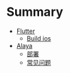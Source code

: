 # Summary

* [Flutter](README.md)
    * [Build ios](flutter/ios.md)
* [Alaya]()
    * [部署](alaya/deploy.md)
    * [常见问题](alaya/FAQ.md)
